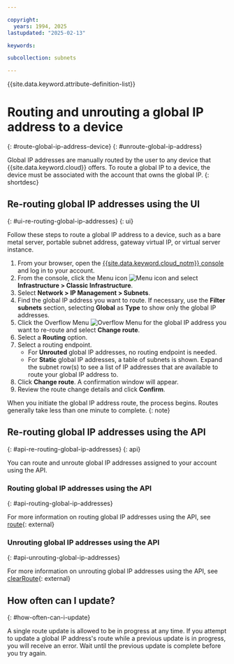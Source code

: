```yaml
---

copyright:
  years: 1994, 2025
lastupdated: "2025-02-13"

keywords:

subcollection: subnets

---
```


{{site.data.keyword.attribute-definition-list}}

# Routing and unrouting a global IP address to a device
{: #route-global-ip-address-device}
{: #unroute-global-ip-address}

Global IP addresses are manually routed by the user to any device that {{site.data.keyword.cloud}} offers. To route a global IP to a device, the device must be associated with the account that owns the global IP.
{: shortdesc}

## Re-routing global IP addresses using the UI
{: #ui-re-routing-global-ip-addresses}
{: ui}

Follow these steps to route a global IP address to a device, such as a bare metal server, portable subnet address, gateway virtual IP, or virtual server instance.

1. From your browser, open the [{{site.data.keyword.cloud_notm}} console](https://{DomainName}/) and log in to your account.
1. From the console, click the Menu icon ![Menu icon](../../icons/icon_hamburger.svg) and select **Infrastructure > Classic Infrastructure**.
1. Select **Network > IP Management > Subnets**.
1. Find the global IP address you want to route. If necessary, use the **Filter subnets** section, selecting **Global** as **Type** to show only the global IP addresses.
1. Click the Overflow Menu ![Overflow Menu](images/overflow.png) for the global IP address you want to re-route and select **Change route**.
1. Select a **Routing** option.
1. Select a routing endpoint.
    * For **Unrouted** global IP addresses, no routing endpoint is needed.
    * For **Static** global IP addresses, a table of subnets is shown. Expand the subnet row(s) to see a list of IP addresses that are available to route your global IP address to.
1. Click **Change route**. A confirmation window will appear.
1. Review the route change details and click **Confirm**.

When you initiate the global IP address route, the process begins. Routes generally take less than one minute to complete. 
{: note}

## Re-routing global IP addresses using the API
{: #api-re-routing-global-ip-addresses}
{: api}

You can route and unroute global IP addresses assigned to your account using the API.

### Routing global IP addresses using the API
{: #api-routing-global-ip-addresses}

For more information on routing global IP addresses using the API, see [route](https://sldn.softlayer.com/reference/services/SoftLayer_Network_Subnet/route/){: external}

### Unrouting global IP addresses using the API
{: #api-unrouting-global-ip-addresses}

For more information on unrouting global IP addresses using the API, see [clearRoute](https://sldn.softlayer.com/reference/services/SoftLayer_Network_Subnet/clearRoute/){: external}

## How often can I update?
{: #how-often-can-i-update}

A single route update is allowed to be in progress at any time. If you attempt to update a global IP address's route while a previous update is in progress, you will receive an error. Wait until the previous update is complete before you try again.
